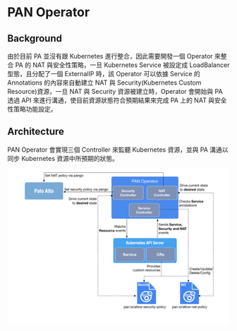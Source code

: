# PAN Operator

## Background 
由於目前 PA 並沒有跟 Kubernetes 進行整合，因此需要開發一個 Operator 來整合 PA 的 NAT 與安全性策略，一旦 Kubernetes Service 被設定成 LoadBalancer 型態，且分配了一個 ExternalIP 時，該 Operator 可以依據 Service 的 Annotations 的內容來自動建立 NAT 與 Security(Kubernetes Custom Resource)資源，一旦 NAT 與 Security 資源被建立時，Operator 會開始與 PA 透過 API 來進行溝通，使目前資源狀態符合預期結果來完成 PA 上的 NAT 與安全性策略功能設定。

## Architecture
PAN Operator 會實現三個 Controller 來監聽 Kubernetes 資源，並與 PA 溝通以同步 Kubernetes 資源中所預期的狀態。

![](images/pan-operator.png)
